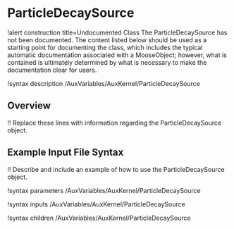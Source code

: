 # ParticleDecaySource

!alert construction title=Undocumented Class
The ParticleDecaySource has not been documented. The content listed below should be used as a starting point for
documenting the class, which includes the typical automatic documentation associated with a
MooseObject; however, what is contained is ultimately determined by what is necessary to make the
documentation clear for users.

!syntax description /AuxVariables/AuxKernel/ParticleDecaySource

## Overview

!! Replace these lines with information regarding the ParticleDecaySource object.

## Example Input File Syntax

!! Describe and include an example of how to use the ParticleDecaySource object.

!syntax parameters /AuxVariables/AuxKernel/ParticleDecaySource

!syntax inputs /AuxVariables/AuxKernel/ParticleDecaySource

!syntax children /AuxVariables/AuxKernel/ParticleDecaySource
